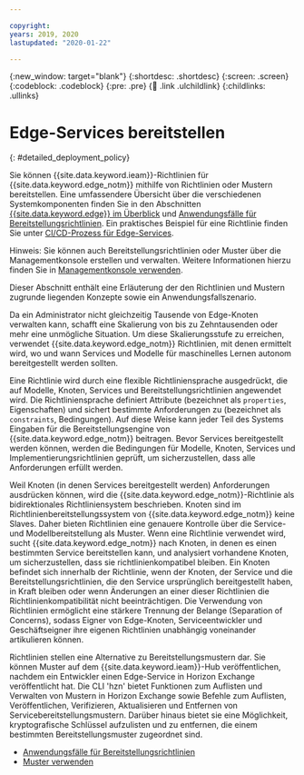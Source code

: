 ```yaml
---

copyright:
years: 2019, 2020
lastupdated: "2020-01-22"

---
```


{:new_window: target="blank"}
{:shortdesc: .shortdesc}
{:screen: .screen}
{:codeblock: .codeblock}
{:pre: .pre}
{:child: .link .ulchildlink}
{:childlinks: .ullinks}

# Edge-Services bereitstellen
{: #detailed_deployment_policy}

Sie können {{site.data.keyword.ieam}}-Richtlinien für {{site.data.keyword.edge_notm}} mithilfe von Richtlinien oder Mustern bereitstellen. Eine umfassendere Übersicht über die verschiedenen Systemkomponenten finden Sie in den Abschnitten [{{site.data.keyword.edge}} im Überblick](../getting_started/overview_ieam.md) und [Anwendungsfälle für Bereitstellungsrichtlinien](policy_user_cases.md). Ein praktisches Beispiel für eine Richtlinie finden Sie unter [CI/CD-Prozess für Edge-Services](../developing/cicd_process.md).

Hinweis: Sie können auch Bereitstellungsrichtlinien oder Muster über die Managementkonsole erstellen und verwalten. Weitere Informationen hierzu finden Sie in [Managementkonsole verwenden](../console/accessing_ui.md).

Dieser Abschnitt enthält eine Erläuterung der den Richtlinien und Mustern zugrunde liegenden Konzepte sowie ein Anwendungsfallszenario.

Da ein Administrator nicht gleichzeitig Tausende von Edge-Knoten verwalten kann, schafft eine Skalierung von bis zu Zehntausenden oder mehr eine unmögliche Situation. Um diese Skalierungsstufe zu erreichen, verwendet {{site.data.keyword.edge_notm}} Richtlinien, mit denen ermittelt wird, wo und wann Services und Modelle für maschinelles Lernen autonom bereitgestellt werden sollten. 

Eine Richtlinie wird durch eine flexible Richtliniensprache ausgedrückt, die auf Modelle, Knoten, Services und Bereitstellungsrichtlinien angewendet wird. Die Richtliniensprache definiert Attribute (bezeichnet als `properties`, Eigenschaften) und sichert bestimmte Anforderungen zu (bezeichnet als `constraints`, Bedingungen). Auf diese Weise kann jeder Teil des Systems Eingaben für die Bereitstellungsengine von {{site.data.keyword.edge_notm}} beitragen. Bevor Services bereitgestellt werden können, werden die Bedingungen für Modelle, Knoten, Services und Implementierungsrichtlinien geprüft, um sicherzustellen, dass alle Anforderungen erfüllt werden.

Weil Knoten (in denen Services bereitgestellt werden) Anforderungen ausdrücken können, wird die {{site.data.keyword.edge_notm}}-Richtlinie als bidirektionales Richtliniensystem beschrieben. Knoten sind im Richtlinienbereitstellungssystem von {{site.data.keyword.edge_notm}} keine Slaves. Daher bieten Richtlinien eine genauere Kontrolle über die Service- und Modellbereitstellung als Muster. Wenn eine Richtlinie verwendet wird, sucht {{site.data.keyword.edge_notm}} nach Knoten, in denen es einen bestimmten Service bereitstellen kann, und analysiert vorhandene Knoten, um sicherzustellen, dass sie richtlinienkompatibel bleiben. Ein Knoten befindet sich innerhalb der Richtlinie, wenn der Knoten, der Service und die Bereitstellungsrichtlinien, die den Service ursprünglich bereitgestellt haben, in Kraft bleiben oder wenn Änderungen an einer dieser Richtlinien die Richtlinienkompatibilität nicht beeinträchtigen. Die Verwendung von Richtlinien ermöglicht eine stärkere Trennung der Belange (Separation of Concerns), sodass Eigner von Edge-Knoten, Serviceentwickler und Geschäftseigner ihre eigenen Richtlinien unabhängig voneinander artikulieren können.

Richtlinien stellen eine Alternative zu Bereitstellungsmustern dar. Sie können Muster auf dem {{site.data.keyword.ieam}}-Hub veröffentlichen, nachdem ein Entwickler einen Edge-Service in Horizon Exchange veröffentlicht hat. Die CLI 'hzn' bietet Funktionen zum Auflisten und Verwalten von Mustern in Horizon Exchange sowie Befehle zum Auflisten, Veröffentlichen, Verifizieren, Aktualisieren und Entfernen von Servicebereitstellungsmustern. Darüber hinaus bietet sie eine Möglichkeit, kryptografische Schlüssel aufzulisten und zu entfernen, die einem bestimmten Bereitstellungsmuster zugeordnet sind.

* [Anwendungsfälle für Bereitstellungsrichtlinien](policy_user_cases.md)
* [Muster verwenden](using_patterns.md)
